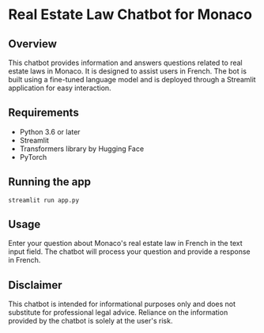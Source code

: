 # Real Estate Law Chatbot for Monaco

## Overview

This chatbot provides information and answers questions related to real estate laws in Monaco. It is designed to assist users in French. The bot is built using a fine-tuned language model and is deployed through a Streamlit application for easy interaction.

## Requirements

* Python 3.6 or later
* Streamlit
* Transformers library by Hugging Face
* PyTorch

## Running the app
`streamlit run app.py`


## Usage 
Enter your question about Monaco's real estate law in French in the text input field. The chatbot will process your question and provide a response in French.

## Disclaimer
This chatbot is intended for informational purposes only and does not substitute for professional legal advice. Reliance on the information provided by the chatbot is solely at the user's risk.
